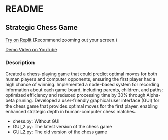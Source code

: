 # README
## Strategic Chess Game
[Try on Replit](https://replit.com/@chihyu0917/chess-game#main.py)
(Recommend zooming out your screen.)

[Demo Video on YouTube](https://www.youtube.com/watch?v=a4eOCZ6Cqpc)
### Description
Created a chess-playing game that could predict optimal moves for both human players and computer opponents, 
ensuring the first player had a high chance of winning.
Implemented a node-based system for recording information about each game board, including parents, children, 
and paths; optimized efficiency and reduced processing time by 30% through Alpha-beta pruning.
Developed a user-friendly graphical user interface (GUI) for the chess game that provides optimal moves for the 
first player, enabling enhanced strategic depth in human-computer chess matches.
- chess.py: Without GUI
- GUI_2.py: The latest version of the chess game
- GUI_2.py: The old version of the chess game